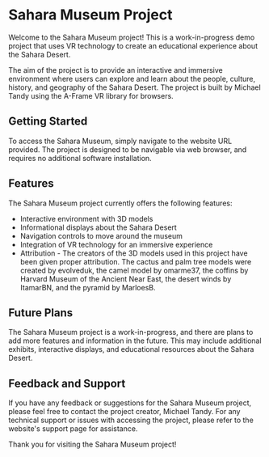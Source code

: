 # Sahara Museum Project

Welcome to the Sahara Museum project! This is a work-in-progress demo project that uses VR technology to create an educational experience about the Sahara Desert.

The aim of the project is to provide an interactive and immersive environment where users can explore and learn about the people, culture, history, and geography of the Sahara Desert. The project is built by Michael Tandy using the A-Frame VR library for browsers.

## Getting Started

To access the Sahara Museum, simply navigate to the website URL provided. The project is designed to be navigable via web browser, and requires no additional software installation.

## Features

The Sahara Museum project currently offers the following features:

- Interactive environment with 3D models
- Informational displays about the Sahara Desert
- Navigation controls to move around the museum
- Integration of VR technology for an immersive experience
- Attribution - The creators of the 3D models used in this project have been given proper attribution. The cactus and palm tree models were created by evolveduk, the camel model by omarme37, the coffins by Harvard Museum of the Ancient Near East, the desert winds by ItamarBN, and the pyramid by MarloesB.

## Future Plans

The Sahara Museum project is a work-in-progress, and there are plans to add more features and information in the future. This may include additional exhibits, interactive displays, and educational resources about the Sahara Desert.

## Feedback and Support

If you have any feedback or suggestions for the Sahara Museum project, please feel free to contact the project creator, Michael Tandy. For any technical support or issues with accessing the project, please refer to the website's support page for assistance.

Thank you for visiting the Sahara Museum project!
